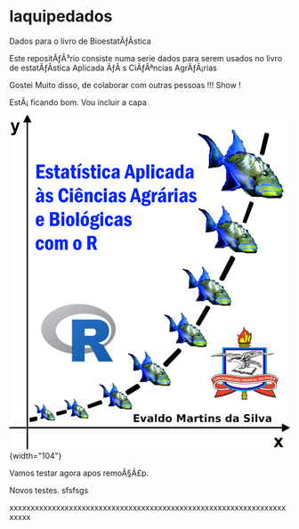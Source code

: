  # laquipedados

Dados para o livro de BioestatÃƒÂ­stica

Este repositÃƒÂ³rio consiste numa serie dados para serem usados no livro de estatÃƒÂ­stica Aplicada ÃƒÂ s CiÃƒÂªncias AgrÃƒÂ¡rias

Gostei Muito disso, de colaborar com outras pessoas !!! Show !

EstÃ¡ ficando bom. Vou incluir a capa

![](images/Capa%20de%20Esta%20Pesqueira_3.png){width="104"}

Vamos testar agora apos remoÃ§Ã£p.

Novos testes. sfsfsgs

xxxxxxxxxxxxxxxxxxxxxxxxxxxxxxxxxxxxxxxxxxxxxxxxxxxxxxxxxxxxxxxxxxxxxx
